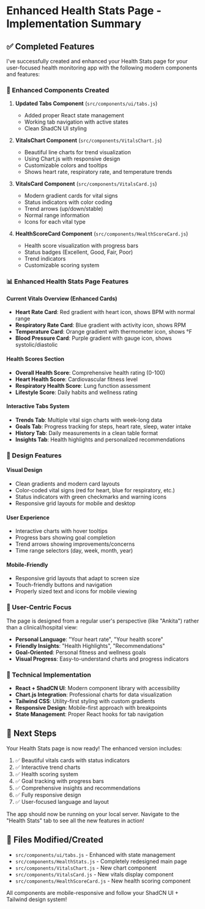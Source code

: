 # Enhanced Health Stats Page - Implementation Summary

## ✅ Completed Features

I've successfully created and enhanced your Health Stats page for your user-focused health monitoring app with the following modern components and features:

### 🔧 Enhanced Components Created

1. **Updated Tabs Component** (`src/components/ui/tabs.js`)
   - Added proper React state management
   - Working tab navigation with active states
   - Clean ShadCN UI styling

2. **VitalsChart Component** (`src/components/VitalsChart.js`)
   - Beautiful line charts for trend visualization
   - Using Chart.js with responsive design
   - Customizable colors and tooltips
   - Shows heart rate, respiratory rate, and temperature trends

3. **VitalsCard Component** (`src/components/VitalsCard.js`)
   - Modern gradient cards for vital signs
   - Status indicators with color coding
   - Trend arrows (up/down/stable)
   - Normal range information
   - Icons for each vital type

4. **HealthScoreCard Component** (`src/components/HealthScoreCard.js`)
   - Health score visualization with progress bars
   - Status badges (Excellent, Good, Fair, Poor)
   - Trend indicators
   - Customizable scoring system

### 📊 Enhanced Health Stats Page Features

#### **Current Vitals Overview (Enhanced Cards)**
- **Heart Rate Card**: Red gradient with heart icon, shows BPM with normal range
- **Respiratory Rate Card**: Blue gradient with activity icon, shows RPM
- **Temperature Card**: Orange gradient with thermometer icon, shows °F
- **Blood Pressure Card**: Purple gradient with gauge icon, shows systolic/diastolic

#### **Health Scores Section**
- **Overall Health Score**: Comprehensive health rating (0-100)
- **Heart Health Score**: Cardiovascular fitness level
- **Respiratory Health Score**: Lung function assessment  
- **Lifestyle Score**: Daily habits and wellness rating

#### **Interactive Tabs System**
- **Trends Tab**: Multiple vital sign charts with week-long data
- **Goals Tab**: Progress tracking for steps, heart rate, sleep, water intake
- **History Tab**: Daily measurements in a clean table format
- **Insights Tab**: Health highlights and personalized recommendations

### 🎨 Design Features

#### **Visual Design**
- Clean gradients and modern card layouts
- Color-coded vital signs (red for heart, blue for respiratory, etc.)
- Status indicators with green checkmarks and warning icons
- Responsive grid layouts for mobile and desktop

#### **User Experience**
- Interactive charts with hover tooltips
- Progress bars showing goal completion
- Trend arrows showing improvements/concerns
- Time range selectors (day, week, month, year)

#### **Mobile-Friendly**
- Responsive grid layouts that adapt to screen size
- Touch-friendly buttons and navigation
- Properly sized text and icons for mobile viewing

### 📱 User-Centric Focus

The page is designed from a regular user's perspective (like "Ankita") rather than a clinical/hospital view:

- **Personal Language**: "Your heart rate", "Your health score"
- **Friendly Insights**: "Health Highlights", "Recommendations" 
- **Goal-Oriented**: Personal fitness and wellness goals
- **Visual Progress**: Easy-to-understand charts and progress indicators

### 🚀 Technical Implementation

- **React + ShadCN UI**: Modern component library with accessibility
- **Chart.js Integration**: Professional charts for data visualization
- **Tailwind CSS**: Utility-first styling with custom gradients
- **Responsive Design**: Mobile-first approach with breakpoints
- **State Management**: Proper React hooks for tab navigation

## 🔄 Next Steps

Your Health Stats page is now ready! The enhanced version includes:

1. ✅ Beautiful vitals cards with status indicators
2. ✅ Interactive trend charts
3. ✅ Health scoring system
4. ✅ Goal tracking with progress bars
5. ✅ Comprehensive insights and recommendations
6. ✅ Fully responsive design
7. ✅ User-focused language and layout

The app should now be running on your local server. Navigate to the "Health Stats" tab to see all the new features in action!

## 📂 Files Modified/Created

- `src/components/ui/tabs.js` - Enhanced with state management
- `src/components/HealthStats.js` - Completely redesigned main page
- `src/components/VitalsChart.js` - New chart component
- `src/components/VitalsCard.js` - New vitals display component  
- `src/components/HealthScoreCard.js` - New health scoring component

All components are mobile-responsive and follow your ShadCN UI + Tailwind design system!
